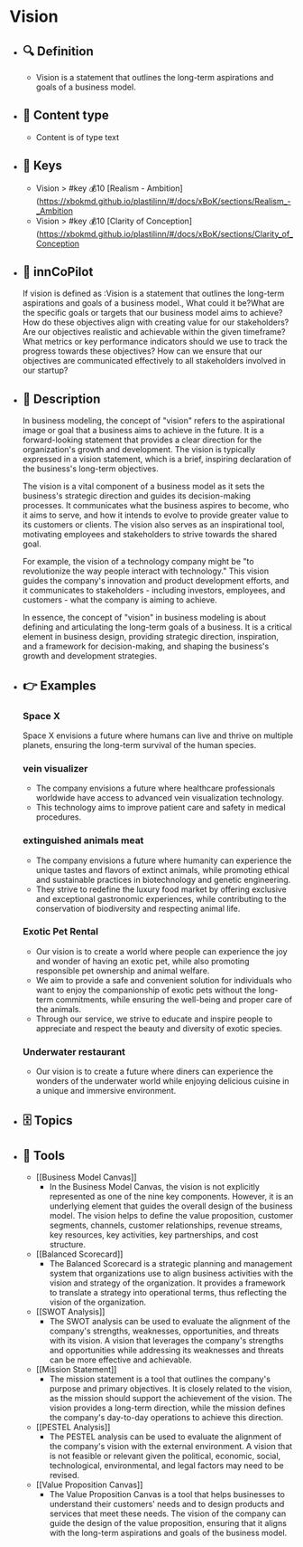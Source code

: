 # Vision
- ## 🔍 Definition
  - Vision is a statement that outlines the long-term aspirations and goals of a business model.
- ## 📰 Content type 
  - Content is of type text
- ## 🔑 Keys
  - Vision > #key 💰10 [Realism - Ambition](https://xbokmd.github.io/plastilinn/#/docs/xBoK/sections/Realism_-_Ambition
  - Vision > #key 💰10 [Clarity of Conception](https://xbokmd.github.io/plastilinn/#/docs/xBoK/sections/Clarity_of_Conception
- ## 🤖 innCoPilot
  If vision is defined as :Vision is a statement that outlines the long-term aspirations and goals of a business model., What could it be?What are the specific goals or targets that our business model aims to achieve?
  How do these objectives align with creating value for our stakeholders?
  Are our objectives realistic and achievable within the given timeframe?
  What metrics or key performance indicators should we use to track the progress towards these objectives?
  How can we ensure that our objectives are communicated effectively to all stakeholders involved in our startup?
- ## 📖 Description
  In business modeling, the concept of "vision" refers to the aspirational image or goal that a business aims to achieve in the future. It is a forward-looking statement that provides a clear direction for the organization's growth and development. The vision is typically expressed in a vision statement, which is a brief, inspiring declaration of the business's long-term objectives.
  
  The vision is a vital component of a business model as it sets the business's strategic direction and guides its decision-making processes. It communicates what the business aspires to become, who it aims to serve, and how it intends to evolve to provide greater value to its customers or clients. The vision also serves as an inspirational tool, motivating employees and stakeholders to strive towards the shared goal.
  
  For example, the vision of a technology company might be "to revolutionize the way people interact with technology." This vision guides the company's innovation and product development efforts, and it communicates to stakeholders - including investors, employees, and customers - what the company is aiming to achieve.
  
  In essence, the concept of "vision" in business modeling is about defining and articulating the long-term goals of a business. It is a critical element in business design, providing strategic direction, inspiration, and a framework for decision-making, and shaping the business's growth and development strategies.
- ## 👉 Examples
  ### Space X
  Space X envisions a future where humans can live and thrive on multiple planets, ensuring the long-term survival of the human species.
  ### vein visualizer
  - The company envisions a future where healthcare professionals worldwide have access to advanced vein visualization technology.
  - This technology aims to improve patient care and safety in medical procedures.
  ### extinguished animals meat
  - The company envisions a future where humanity can experience the unique tastes and flavors of extinct animals, while promoting ethical and sustainable practices in biotechnology and genetic engineering.
  - They strive to redefine the luxury food market by offering exclusive and exceptional gastronomic experiences, while contributing to the conservation of biodiversity and respecting animal life.
  ### Exotic Pet Rental
  - Our vision is to create a world where people can experience the joy and wonder of having an exotic pet, while also promoting responsible pet ownership and animal welfare.
  - We aim to provide a safe and convenient solution for individuals who want to enjoy the companionship of exotic pets without the long-term commitments, while ensuring the well-being and proper care of the animals.
  - Through our service, we strive to educate and inspire people to appreciate and respect the beauty and diversity of exotic species.
  ### Underwater restaurant
  - Our vision is to create a future where diners can experience the wonders of the underwater world while enjoying delicious cuisine in a unique and immersive environment.
- ## 🗄️ Topics
  
- ## 🧰 Tools
  - [[Business Model Canvas]]
    - In the Business Model Canvas, the vision is not explicitly represented as one of the nine key components. However, it is an underlying element that guides the overall design of the business model. The vision helps to define the value proposition, customer segments, channels, customer relationships, revenue streams, key resources, key activities, key partnerships, and cost structure.
  - [[Balanced Scorecard]]
    - The Balanced Scorecard is a strategic planning and management system that organizations use to align business activities with the vision and strategy of the organization. It provides a framework to translate a strategy into operational terms, thus reflecting the vision of the organization.
  - [[SWOT Analysis]]
    - The SWOT analysis can be used to evaluate the alignment of the company's strengths, weaknesses, opportunities, and threats with its vision. A vision that leverages the company's strengths and opportunities while addressing its weaknesses and threats can be more effective and achievable.
  - [[Mission Statement]]
    - The mission statement is a tool that outlines the company's purpose and primary objectives. It is closely related to the vision, as the mission should support the achievement of the vision. The vision provides a long-term direction, while the mission defines the company's day-to-day operations to achieve this direction.
  - [[PESTEL Analysis]]
    - The PESTEL analysis can be used to evaluate the alignment of the company's vision with the external environment. A vision that is not feasible or relevant given the political, economic, social, technological, environmental, and legal factors may need to be revised.
  - [[Value Proposition Canvas]]
    - The Value Proposition Canvas is a tool that helps businesses to understand their customers' needs and to design products and services that meet these needs. The vision of the company can guide the design of the value proposition, ensuring that it aligns with the long-term aspirations and goals of the business model.
